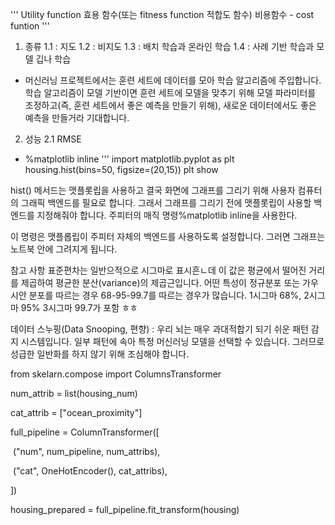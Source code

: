 
''' 
Utility function 효용 함수(또는 fitness function 적합도 함수)
비용함수 - cost funtion 
'''

1. 종류
 1.1 : 지도
  1.2 : 비지도
  1.3 : 배치 학습과 온라인 학습
  1.4 : 사례 기반 학습과 모델 깁나 학습

 -  머신러닝 프로젝트에서는 훈련 세트에 데이터를 모아 학습 알고리즘에 주입합니다. 학습 알고리즘이 모델 기반이면 훈련 세트에
 모델을 맞추기 위해 모델 파라미터를 조정하고(즉, 훈련 세트에서 좋은 예측을 만들기 위해), 새로운 데이터에서도 좋은 예측을 만들거라 기대합니다.

 2. 성능 
    2.1 RMSE


  - %matplotlib inline
    '''
    import matplotlib.pyplot as plt
    housing.hist(bins=50, figsize=(20,15))
    plt show 

  hist() 메서드는 맷플롯립을 사용하고 결국 화면에 그래프를 그리기 위해 사용자 컴퓨터의 그래픽 백엔드를 필요로 합니다.
  그래서 그래프를 그리기 전에 맷플롯립이 사용할 백엔드를 지정해줘야 합니다. 주피터의 매직 명령%matplotlib inline을 사용한다.

  이 명령은 맷플롭립이 주피터 자체의 백엔드를 사용하도록 설정합니다. 그러면 그래프는 노트북 안에 그려지게 됩니다.

  참고 사항 표준편차는 일반으적으로 시그마로 표시흔ㄴ데 이 값은 평균에서 떨어진 거리를 제곱하여 평균한 분산(variance)의 제곱근입니다. 어떤 특성이 정규분포 또는 가우시안 분포를 따르는 경우 68-95-99.7를 따르는 경우가 많습니다.
  1시그마 68%, 2시그마 95% 3시그마 99.7가 포함 ㅎㅎ 

  데이터 스누핑(Data Snooping, 편향) : 우리 뇌는 매우 과대적합기 되기 쉬운 패턴 감지 시스템입니다. 
  일부 패턴에 속아 특정 머신러닝 모델을 선택할 수 있습니다. 그러므로 성급한 일반화를 하지 않기 위해 조심해야 합니다.



from skelarn.compose import ColumnsTransformer

num_attrib = list(housing_num)

cat_attrib = ["ocean_proximity"]



full_pipeline = ColumnTransformer([

​	("num", num_pipeline, num_attribs),

​	("cat", OneHotEncoder(), cat_attribs),

])



housing_prepared = full_pipeline.fit_transform(housing)
